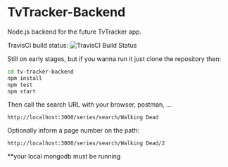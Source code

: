 # TvTracker-Backend
Node.js backend for the future TvTracker app.

TravisCI build status: ![TravisCI Build Status](https://travis-ci.org/rafaelrpinto/TvTracker-Backend.svg?branch=master)

Still on early stages, but if you wanna run it just clone the repository then:

```bash
cd tv-tracker-backend
npm install
npm test
npm start
```

Then call the search URL with your browser, postman, ...

`http://localhost:3000/series/search/Walking Dead`

Optionally inform a page number on the path:

`http://localhost:3000/series/search/Walking Dead/2`

**your local mongodb must be running
